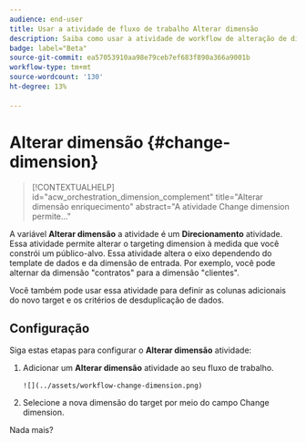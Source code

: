 ```yaml
---
audience: end-user
title: Usar a atividade de fluxo de trabalho Alterar dimensão
description: Saiba como usar a atividade de workflow de alteração de dimensão
badge: label="Beta"
source-git-commit: ea57053910aa98e79ceb7ef683f890a366a9001b
workflow-type: tm+mt
source-wordcount: '130'
ht-degree: 13%

---
```



# Alterar dimensão {#change-dimension}

>[!CONTEXTUALHELP]
>id="acw_orchestration_dimension_complement"
>title="Alterar dimensão enriquecimento"
>abstract="A atividade Change dimension permite..."

A variável **Alterar dimensão** a atividade é um **Direcionamento** atividade. Essa atividade permite alterar o targeting dimension à medida que você constrói um público-alvo. Essa atividade altera o eixo dependendo do template de dados e da dimensão de entrada. Por exemplo, você pode alternar da dimensão &quot;contratos&quot; para a dimensão &quot;clientes&quot;.

Você também pode usar essa atividade para definir as colunas adicionais do novo target e os critérios de desduplicação de dados.

## Configuração

Siga estas etapas para configurar o **Alterar dimensão** atividade:

1. Adicionar um **Alterar dimensão** atividade ao seu fluxo de trabalho.

       ![](../assets/workflow-change-dimension.png)
   
1. Selecione a nova dimensão do target por meio do campo Change dimension.

Nada mais?